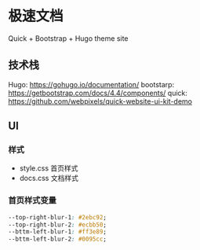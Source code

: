 # 极速文档

Quick + Bootstrap + Hugo theme site

## 技术栈

Hugo: <https://gohugo.io/documentation/>
bootstarp: <https://getbootstrap.com/docs/4.4/components/>
quick: <https://github.com/webpixels/quick-website-ui-kit-demo>

## UI

### 样式

- style.css 首页样式
- docs.css 文档样式

### 首页样式变量

```css
--top-right-blur-1: #2ebc92;
--top-right-blur-2: #ecbb50;
--bttm-left-blur-1: #ff3e89;
--bttm-left-blur-2: #0095cc;
```
